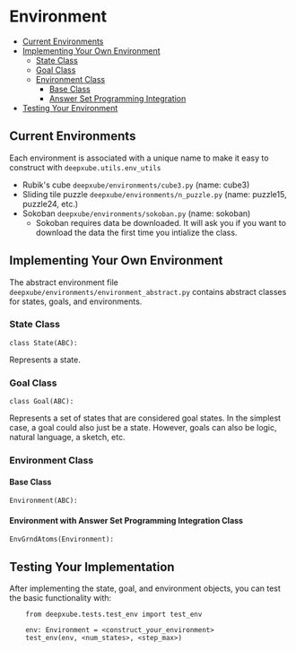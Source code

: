 # Environment
- [Current Environments](#current-environments)
- [Implementing Your Own Environment](#implementing-your-environment)
  - [State Class](#state-class) 
  - [Goal Class](#goal-class) 
  - [Environment Class](#environment-class)
    - [Base Class](#base-class)
    - [Answer Set Programming Integration](#environment-with-answer-set-programming-integration-class)
- [Testing Your Environment](#testing-your-implementation)

## Current Environments
Each environment is associated with a unique name to make it easy to construct with `deepxube.utils.env_utils`
- Rubik's cube `deepxube/environments/cube3.py` (name: cube3) 
- Sliding tile puzzle `deepxube/environments/n_puzzle.py` (name: puzzle15, puzzle24, etc.)
- Sokoban `deepxube/environments/sokoban.py` (name: sokoban) 
  - Sokoban requires data be downloaded. It will ask you if you want to download the data the first time you intialize the class.

## Implementing Your Own Environment
The abstract environment file `deepxube/environments/environment_abstract.py` contains abstract classes for states, 
goals, and environments.

### State Class
`class State(ABC):`

Represents a state.

### Goal Class
`class Goal(ABC):`

Represents a set of states that are considered goal states. In the simplest case, a goal could also just be a state. 
However, goals can also be logic, natural language, a sketch, etc.

### Environment Class

#### Base Class
`Environment(ABC):`

#### Environment with Answer Set Programming Integration Class
`EnvGrndAtoms(Environment):`


## Testing Your Implementation
After implementing the state, goal, and environment objects, you can test the basic functionality with:
```
    from deepxube.tests.test_env import test_env
    
    env: Environment = <construct_your_environment>
    test_env(env, <num_states>, <step_max>)
```
